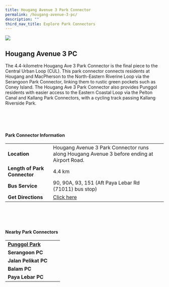 ```yaml
---
title: Hougang Avenue 3 Park Connector
permalink: /hougang-avenue-3-pc/
description: ""
third_nav_title: Explore Park Connectors
---
```

![](/images/hougang%20ave%203%20pc.jpg)

## Hougang Avenue 3 PC

The 4.4-kilometre Hougang Ave 3 Park Connector is the final piece to the Central Urban Loop (CUL). This park connector connects residents at Hougang and MacPherson to the North-Eastern Riverine Loop via the Serangoon Park Connector, linking them to rustic green pockets such as Coney Island. The Hougang Ave 3 Park Connector also provides Punggol residents with easier access to the Eastern Coastal Loop via the Pelton Canal and Kallang Park Connectors, with a cycling track passing Kallang Riverside Park.

<br>
<br>
<br>

#### Park Connector Information

| | | |
| -------- | -------- | -------- |
| **Location**   | Hougang Avenue 3 Park Connector runs along Hougang Avenue 3 before ending at Airport Road.     |  
|**Length of Park Connector**| 4.4 km  |
**Bus Service** |90, 90A, 93, 151 (Aft Paya Lebar Rd (71011) bus stop)| |
| **Get Directions** | [Click here](https://www.onemap.gov.sg/main/v2/?lat=1.3339658397083116&amp;lng=103.88930236992194) | |



<br>
<br>
<br>	

#### Nearby Park Connectors

|   |  |  |
| -------- | -------- | -------- |
| **[Punggol Park](https://www.nparks.gov.sg/gardens-parks-and-nature/parks-and-nature-reserves/punggol-park)** | | 
| **Serangoon PC** | |
| **Jalan Pelikat PC** | | 
| **Balam PC** | | 
| **Paya Lebar PC** | |